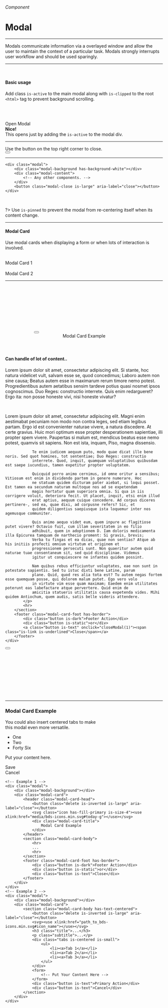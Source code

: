 <h6 class="is-uppercase has-text-grey has-text-weight-medium is-size-6 is-size-7-mobile">Component</h6>
<h1 class="title is-family-secondary is-size-2-mobile">Modal</h1>
<hr class="is-visible is-size-4">
<p class="subtitle is-family-secondary has-text-dark">
    <span class="has-text-weight-semibold">Modals</span> communicate information via a overlayed window and allow the user to maintain the context of a particular task. Modals strongly interrupts user workflow and should be used sparingly.</span>
</p>
<hr class="is-visible is-size-4"><br>

<h4 class="title is-family-primary"><strong>Basic usage</strong></h4>

Add class `is-active` to the main modal along with `is-clipped` to the root `<html>` tag to prevent background scrolling.

<br><br>
<div class="box is-raised is-large has-text-centered is-marginless is-radiusless-b">
    <div onclick="openModal('')" class="button is-beefy is-dark is-outlined">Open Modal</div>
</div>
<div id="js-modal" class="modal">
    <div class="modal-background has-background-white has-background-blur" onclick="closeModal('')"></div>
    <div class="modal-content has-text-centered">
        <div class="title is-spaced is-1 is-size-1-mobile is-family-secondary"><strong>Nice!</strong></div>
        <div class="subtitle is-5 is-size-6-mobile">This opens just by adding the <code>is-active</code> to the modal div.</div>
        <hr>
        <span class="tag has-text-grey">Use the button on the top right corner to close.</span>
    </div>
    <button onclick="closeModal('')" class="modal-close is-huge" aria-label="close"></button>
</div>
<hr class="is-marginless is-visible">

    <div class="modal">
        <div class="modal-background has-background-white"></div>
        <div class="modal-content">
            <!-- Any other components. -->
        </div>
        <button class="modal-close is-large" aria-label="close"></button>
    </div>
<br>

?> Use `is-pinned` to prevent the modal from re-centering itself when its content change.

<hr class="is-size-1 is-visible">

<h4 class="title is-family-primary"><strong>Modal Card</strong></h4>

Use modal cards when displaying a form or when lots of interaction is involved.

<br>

<div class="box is-raised is-large has-text-centered is-marginless is-radiusless-b">
    <div onclick="openModal(1)" class="button is-dark is-shadowed is-rounded">Modal Card 1</div>
    &nbsp; &nbsp; 
    <div onclick="openModal(2)" class="button is-primary is-shadowed is-rounded">Modal Card 2</div>
</div>
<hr class="is-marginless is-visible">
<div id="js-modal1" class="modal">
    <div class="modal-background" onclick="closeModal(1)"></div>
    <div class="modal-card">
        <header class="modal-card-head has-border">
            <button onclick="closeModal(1)" class="delete is-large is-inverted" aria-label="close"></button>
            <svg class="icon has-fill-primary is-size-4"><use xlink:href="media/bds-icons.min.svg#today-g"></use></svg>
            <div class="modal-card-title">
                Modal Card Example
            </div>
        </header>
        <section class="modal-card-body has-background-white">
            <h4 class="title is-family-primary"><strong>Can handle of lot of content..</strong></h4>
            <p>
                Lorem ipsum dolor sit amet, consectetur adipiscing elit. Si stante, hoc natura videlicet vult, salvam esse se, quod
                concedimus; Laboro autem non sine causa; Beatus autem esse in maximarum rerum timore nemo potest. Progredientibus autem
                aetatibus sensim tardeve potius quasi nosmet ipsos cognoscimus. Duo Reges: constructio interrete. Quis enim redargueret?
                Ergo ita: non posse honeste vivi, nisi honeste vivatur?
            </p>
            <br>
            <p>
                Lorem ipsum dolor sit amet, consectetur adipiscing elit. Magni enim aestimabat pecuniam non modo non contra leges, sed
                etiam legibus partam. Ergo id est convenienter naturae vivere, a natura discedere. At certe gravius. Huic mori optimum
                esse propter desperationem sapientiae, illi propter spem vivere. Paupertas si malum est, mendicus beatus esse nemo
                potest, quamvis sit sapiens. Non est ista, inquam, Piso, magna dissensio.
                
                Te enim iudicem aequum puto, modo quae dicat ille bene noris. Sed quot homines, tot sententiae; Duo Reges: constructio
                interrete. Quod, inquit, quamquam voluptatibus quibusdam est saepe iucundius, tamen expetitur propter voluptatem.
                
                Quicquid porro animo cernimus, id omne oritur a sensibus; Vitiosum est enim in dividendo partem in genere numerare. Hoc
                ne statuam quidem dicturam pater aiebat, si loqui posset. Est tamen ea secundum naturam multoque nos ad se expetendam
                magis hortatur quam superiora omnia. Si qua in iis corrigere voluit, deteriora fecit. Ut placet, inquit, etsi enim illud
                erat aptius, aequum cuique concedere. Ad corpus diceres pertinere-, sed ea, quae dixi, ad corpusne refers? Sic, et
                quidem diligentius saepiusque ista loquemur inter nos agemusque communiter.
                
                Quis animo aequo videt eum, quem inpure ac flagitiose putet vivere? Octavio fuit, cum illam severitatem in eo filio
                adhibuit, quem in adoptionem D. Iam doloris medicamenta illa Epicurea tamquam de narthecio proment: Si gravis, brevis;
                Verba tu fingas et ea dicas, quae non sentias? Atque ab his initiis profecti omnium virtutum et originem et
                progressionem persecuti sunt. Non quaeritur autem quid naturae tuae consentaneum sit, sed quid disciplinae. Videmus
                igitur ut conquiescere ne infantes quidem possint.
                
                Nam quibus rebus efficiuntur voluptates, eae non sunt in potestate sapientis. Sed tu istuc dixti bene Latine, parum
                plane. Quid, quod res alia tota est? Tu autem negas fortem esse quemquam posse, qui dolorem malum putet. Ego vero volo
                in virtute vim esse quam maximam; Eaedem enim utilitates poterunt eas labefactare atque pervertere. Quid enim de
                amicitia statueris utilitatis causa expetenda vides. Mihi quidem Antiochum, quem audis, satis belle videris attendere.
            </p>
            <hr>
        </section>
        <footer class="modal-card-foot has-border">
            <div class="button is-dark">Footer Action</div>
            <div class="button is-static">or</div>
            <a class="button is-text" onclick="closeModal(1)"><span class="is-link is-underlined">Close</span></a>
        </footer>
    </div>
</div>
<div id="js-modal2" class="modal">
    <div class="modal-background" onclick="closeModal(2)"></div>
    <div class="modal-card">
        <section class="modal-card-body has-text-centered">
            <button onclick="closeModal(2)" class="delete is-large is-inverted" aria-label="close"></button>
            <div class="modal-card-title mb-4">
                <svg class="icon is-size-3 has-fill-primary"><use xlink:href="media/bds-icons.min.svg#chart"></use></svg>
                <hr class="is-marginless is-wavy">
                <h3 class="title is-family-secondary">Modal Card Example</h3>
            </div>
            <p class="subtitle is-5">You could also insert centered tabs to make<br>this modal even more versatile.</p>
            <div class="tabs is-centered is-small">
                <ul>
                    <li class="is-active"><a>One</a></li>
                    <li><a>Two</a></li>
                    <li><a>Forty Six</a></li>
                </ul>
            </div>
            <form class="mt-5">
                <div class="py-6 is-size-4 has-text-grey-light has-text-weight-medium">
                    Put your content here.
                </div>
            </form>
        </section>
        <footer class="modal-card-foot has-border">
            <div class="button is-text">Save</div>
            <div class="button is-text has-text-grey">Cancel</div>
        </footer>
    </div>
</div>

    <!-- Example 1 -->
    <div class="modal">
        <div class="modal-background"></div>
        <div class="modal-card">
            <header class="modal-card-head">
                <button class="delete is-inverted is-large" aria-label="close"></button>
                <svg class="icon has-fill-primary is-size-4"><use xlink:href="media/bds-icons.min.svg#today-g"></use></svg>
                <div class="modal-card-title">
                    Modal Card Example
                </div>
            </header>
            <section class="modal-card-body">
                <hr>
                ...
                <hr>
            </section>
            <footer class="modal-card-foot has-border">
                <div class="button is-dark">Footer Action</div>
                <div class="button is-static">or</div>
                <div class="button is-text">Close</div>
            </footer>
        </div>
    </div>
    <!-- Example 2 -->
    <div class="modal">
        <div class="modal-background"></div>
        <div class="modal-card">
            <section class="modal-card-body has-text-centered">
                <button class="delete is-inverted is-large" aria-label="close"></button>
                <svg><use xlink:href="path_to_bds-icons.min.svg#icon_name"></use></svg>
                <h3 class="title">...</h3>
                <p class="subtitle">...</p>
                <div class="tabs is-centered is-small">
                    <ul>
                        <li><a>Tab 1</a></li>
                        <li><a>Tab 2</a></li>
                        <li><a>Tab 3</a></li>
                    </ul>
                </div>
                <form>
                    <!-- Put Your Content Here -->
                </form>
                <div class="button is-text">Primary Action</div>
                <div class="button is-text">Cancel</div>
            </section>
        </div>
    </div>
<br>
